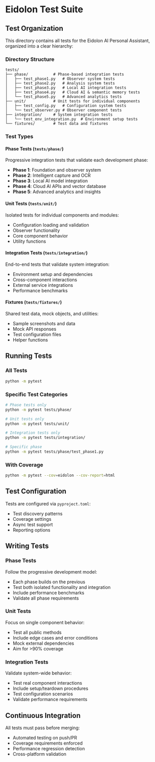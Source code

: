 # Eidolon Test Suite

## Test Organization

This directory contains all tests for the Eidolon AI Personal Assistant, organized into a clear hierarchy:

### Directory Structure

```
tests/
├── phase/           # Phase-based integration tests
│   ├── test_phase1.py   # Observer system tests
│   ├── test_phase2.py   # Analysis system tests  
│   ├── test_phase3.py   # Local AI integration tests
│   ├── test_phase4.py   # Cloud AI & semantic memory tests
│   └── test_phase5.py   # Advanced analytics tests
├── unit/            # Unit tests for individual components
│   ├── test_config.py   # Configuration system tests
│   └── test_observer.py # Observer component tests
├── integration/     # System integration tests
│   └── test_env_integration.py  # Environment setup tests
└── fixtures/        # Test data and fixtures
```

### Test Types

#### Phase Tests (`tests/phase/`)
Progressive integration tests that validate each development phase:
- **Phase 1**: Foundation and observer system
- **Phase 2**: Intelligent capture and OCR
- **Phase 3**: Local AI model integration
- **Phase 4**: Cloud AI APIs and vector database
- **Phase 5**: Advanced analytics and insights

#### Unit Tests (`tests/unit/`)
Isolated tests for individual components and modules:
- Configuration loading and validation
- Observer functionality
- Core component behavior
- Utility functions

#### Integration Tests (`tests/integration/`)
End-to-end tests that validate system integration:
- Environment setup and dependencies
- Cross-component interactions
- External service integrations
- Performance benchmarks

#### Fixtures (`tests/fixtures/`)
Shared test data, mock objects, and utilities:
- Sample screenshots and data
- Mock API responses
- Test configuration files
- Helper functions

## Running Tests

### All Tests
```bash
python -m pytest
```

### Specific Test Categories
```bash
# Phase tests only
python -m pytest tests/phase/

# Unit tests only  
python -m pytest tests/unit/

# Integration tests only
python -m pytest tests/integration/

# Specific phase
python -m pytest tests/phase/test_phase1.py
```

### With Coverage
```bash
python -m pytest --cov=eidolon --cov-report=html
```

## Test Configuration

Tests are configured via `pyproject.toml`:
- Test discovery patterns
- Coverage settings
- Async test support
- Reporting options

## Writing Tests

### Phase Tests
Follow the progressive development model:
- Each phase builds on the previous
- Test both isolated functionality and integration
- Include performance benchmarks
- Validate all phase requirements

### Unit Tests
Focus on single component behavior:
- Test all public methods
- Include edge cases and error conditions
- Mock external dependencies
- Aim for >90% coverage

### Integration Tests
Validate system-wide behavior:
- Test real component interactions
- Include setup/teardown procedures
- Test configuration scenarios
- Validate performance requirements

## Continuous Integration

All tests must pass before merging:
- Automated testing on push/PR
- Coverage requirements enforced
- Performance regression detection
- Cross-platform validation